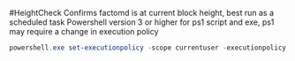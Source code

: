 #HeightCheck
Confirms factomd is at current block height, best run as a scheduled task
Powershell version 3 or higher for ps1 script and exe,  ps1 may require a change in execution policy

```powershell
powershell.exe set-executionpolicy -scope currentuser -executionpolicy remotesigned
```
